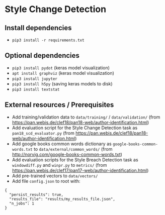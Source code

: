 # Style Change Detection

## Install dependencies
  * ```pip3 install -r requirements.txt```

## Optional dependencies
  * ```pip3 install pydot``` (keras model visualization)
  * ```apt install graphviz``` (keras model visualization)
  * ```pip3 install jupyter```
  * ```pip3 install h5py``` (saving keras models to disk)
  * ```pip3 install textstat```

## External resources / Prerequisites
  * Add training/validation data to ```data/training/``` / ```data/validation/``` (from https://pan.webis.de/clef18/pan18-web/author-identification.html)
  * Add evaluation script for the Style Change Detection task as ```pan18_scd_evaluator.py``` (from https://pan.webis.de/clef18/pan18-web/author-identification.html)
  * Add google books common words dictionary as ```google-books-common-words.txt``` to ```data/external/common_words/``` (from http://norvig.com/google-books-common-words.txt)
  * Add evaluation scripts for the Style Breach Detection task as ```windowdiff.py``` and ```winpr.py``` to ```metrics/``` (from https://pan.webis.de/clef17/pan17-web/author-identification.html)
  * Add pre-trained vectors to ```data/vectors/```
  * Add file ```config.json``` to root with:
  ```
  {
    "persist_results": true,
    "results_file": "results/my_results_file.json",
    "n_jobs": 1
  }
  ```
